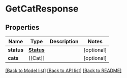 # GetCatResponse

## Properties
Name | Type | Description | Notes
------------ | ------------- | ------------- | -------------
**status** | [**Status**](Status.md) |  | [optional] 
**cats** | [[Cat]] |  | [optional] 

[[Back to Model list]](../README.md#documentation-for-models) [[Back to API list]](../README.md#documentation-for-api-endpoints) [[Back to README]](../README.md)


